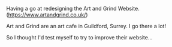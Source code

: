 Having a go at redesigning the Art and Grind Website. (https://www.artandgrind.co.uk/)

Art and Grind are an art cafe in Guildford, Surrey. I go there a lot!

So I thought I'd test myself to try to improve their website...
